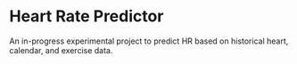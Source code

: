 # Heart Rate Predictor
An in-progress experimental project to predict HR based on historical heart, calendar, and exercise data.